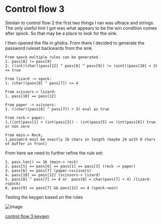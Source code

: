 # Control flow 3

Similair to control flow 2 the first two things I ran was uftrace and strings. The only useful hint I got was what appears to be the win condition comes after spock. So that may be a place to look for the sink. 

I then opened the file in ghidra. From there I decided to generate the password ruleset backwards from the sink.

```
From spock multiple rules can be generated.
1. pass[8] != pass[9]
2. ((int)(char)(pass[12] ^ pass[8] ^ pass[9]) != (uint)(pass[10] < 3) == true

From lizard -> spock:
1. (char)(pass[8] ^ pass[7]) >= 4

From scissors-> lizard:
1. pass[10] == pass[12]

From paper -> scissors:
1. ((char)(pass[6] ^ pass[7]) < 3) eval as true

From rock-> paper:
1.((int)pass[1] + (int)pass[3]) - (int)pass[5] == (int)pass[6]) true or non zero

From main-> Rock;
1.password must be exactly 16 chars in length (maybe 24 with 8 chars of buffer in front) 
```

From here we need to further refine the rule set:

```
1. pass.len() == 16 (main-> rock)
2. pass[5] == pass[6] == pass[1] == pass[3] (rock -> paper)
3. pass[6] == pass[7] (paper->scissors)
4. pass[10] == pass[12] (scissors-> lizard)
5. pass[8] ^ pass[7] >= 4 or  pass[8] = char(pass[7] + 4) (lizard->spock)
6. pass[9] == pass[7] && pass[12] == 4 (spock-<win)
```
Testing the keygen based on the rules

![image](https://user-images.githubusercontent.com/44854053/228735398-9dc356da-7871-4004-b35b-190d5705dd26.png)


[control flow 3 keygen](control3crack.py)
